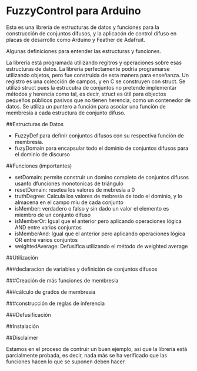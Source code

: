 # FuzzyControl para Arduino

Esta es una librería de estructuras de datos y funciones para la construcción de conjuntos difusos, y la aplicacón de control difuso en placas de desarrollo como Arduino y Feather de Adafruit.

Algunas definiciones para entender las estructuras y funciones.

La librería está programada utilizando regitros y operaciones sobre esas estructuras de datos.  La librería perfectamente podría programarse utilizando objetos, pero fue construida de esta manera para enseñanza. Un registro es una colección de campos, y en C se construyen con struct. Se utilizó struct pues la estrucutra de conjuntos no pretende implementar métodos y herencia como tal, es decir, struct es útil para objectos pequeños públicos pasivos que no tienen herencia, como un contenedor de datos.  Se utiliza un puntero a función para asociar una función de membresía a cada estructura de conjunto difuso.

##Estructuras de Datos


- FuzzyDef para definir conjuntos difusos con su respectiva función de membresía.
- fuzyDomain  para encapsular todo el dominio de conjuntos difusos para el dominio de discurso

##Funciones (importantes)

- setDomain:  permite construir un domino completo de conjuntos difusos usanfo dfunciones monotonicas de triángulo
- resetDomain: resetea los valores de mebresía a 0
- truthDegree: Calcula los valores de mebresia de todo el dominio, y lo almacena en el campo miu de cada conjunto
- isMember: verdadero o falso y sin dado un valor el elemento es miembro de un conjunto difuso
- isMemberOr:  Igual que el anterior pero aplicando operaciones lógica AND entre varios conjuntos
- isMemberAnd:  Igual que el anterior pero aplicando operaciones lógica OR entre varios conjuntos
- weightedAverage:  Defusifica utilizando el método de weighted average

##Utilización

###declaracion de variables y definición de conjuntos difusos

###Creación de más funciones de membresía

###cálculo de grados de membresía

###construcción de reglas de inferencia

###Defusificación

##Instalación

##Disclaimer

Estamos en el proceso de contruir un buen ejemplo, así que la librería está parcialmente probada, es decir, nada más se ha verificado que las funciones hacen lo que se suponen deben hacer.
